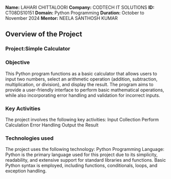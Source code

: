 **Name:** LAHARI CHITTALOORI
**Company:** CODTECH IT SOLUTIONS
**ID:** CT08DS10151
**Domain:** Python Programming
**Duration:** October to November 2024
**Mentor:** NEELA SANTHOSH KUMAR

## Overview of the Project

### Project:Simple Calculator
### Objective
This Python program functions as a basic calculator that allows users to input two numbers, select an arithmetic operation (addition, subtraction, multiplication, or division), and display the result. The program aims to provide a user-friendly interface to perform basic mathematical operations, while also incorporating error handling and validation for incorrect inputs.
### Key Activities
The project involves the following key activities:
Input Collection
Perform Calculation
Error Handling
Output the Result

### Technologies used
The project uses the following technology:
Python Programming Language:
Python is the primary language used for this project due to its simplicity, readability, and extensive support for standard libraries and functions.
Basic Python syntax is employed, including functions, conditionals, loops, and exception handling.
